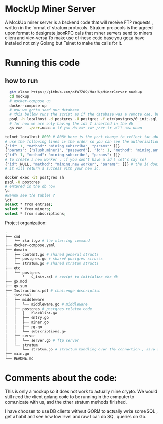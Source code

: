 # MockUp Miner Server
A MockUp miner server is a backend code that will receive FTP requests , written in the format of stratum protocols.
Stratum protocols is the agreed upon format to designate jsonRPC calls that miner servers send to miners client and vice-versa
To make use of these code base you gotta have installed not only Golang but Telnet to make the calls for it.

# Running this code

## how to run

```sh
  git clone https://github.com/afa7789/MockUpMinerServer mockup
  cd mockup
  # docker-compose up
  docker-compose up
  # now we gotta seed our database
  # this bellow runs the script as if the database was a remote one, but it's actually in the docker :)
  psql -h localhost -d postgres -U postgres -f etc/postgres/0_init.sql
  # for now we are only having the ids I inserted in the db
  go run . -port=8000 # if you do not set port it will use 8080
```

```python
telnet localhost 8000 # 8080 here is the port change to reflect the above
# use the following lines in the order so you can see the authorization system working
{"id": 1, "method": "mining.subscribe", "params": []}
{"params": ["slush.miner1", "password"], "id": 1, "method": "mining.authorize"}
{"id": 1, "method": "mining.subscribe", "params": []}
# to create a new worker , if you don't have a id ( let's say so) 
{"id": NULL, "method": "mining.new_worker", "params": []} # the id doesn't matter here it will create a new one
# it will return a success with your new id.
```

```bash
docker exec -it postgres sh
psql -U postgres
# entered in the db now
\c
#wanna see the tables ?
\dt
select * from entries;
select * from miners;
select * from subscriptions;
```

Project organization:

```sh
.
├── cmd
│   └── start.go # the starting command
├── docker-compose.yaml
├── domain
│   ├── content.go # shared general structs 
│   ├── postgres.go # shared postgres structs
│   └── stratum.go # shared stratum structs
├── etc
│   └── postgres
│       └── 0_init.sql # script to initialize the db
├── go.mod
├── go.sum
├── Instructions.pdf # challenge description
├── internal
│   ├── middleware
│   │   └── middleware.go # middleware
│   ├── postgres # postgres related code 
│   │   ├── blacklist.go
│   │   ├── entry.go
│   │   ├── miner.go
│   │   ├── pg.go
│   │   └── subscriptions.go
│   ├── server
│   │   └── server.go # ftp server
│   └── stratum
│       └── stratum.go # stractum handling over the connection , have a function for each stratum call
├── main.go
└── README.md
```

# Comments about the code:

This is only a mockup so it does not work to actually mine crypto.
We would still need the client golang code to be running in the computer to comunicate with us, and the other stratum methods finished.

I have choosen to use DB clients without GORM to actually write some SQL , get a habit and see how low level and raw I can do SQL queries on Go.

